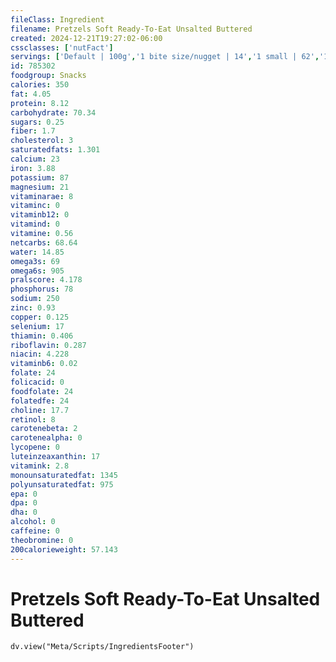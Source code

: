 ```yaml
---
fileClass: Ingredient
filename: Pretzels Soft Ready-To-Eat Unsalted Buttered
created: 2024-12-21T19:27:02-06:00
cssclasses: ['nutFact']
servings: ['Default | 100g','1 bite size/nugget | 14','1 small | 62','1 medium/regular | 120','1 large | 143','1 pretzel, ns as to size | 120','1 pretzel stick | 21','1 cup, nuggets | 147']
id: 785302
foodgroup: Snacks
calories: 350
fat: 4.05
protein: 8.12
carbohydrate: 70.34
sugars: 0.25
fiber: 1.7
cholesterol: 3
saturatedfats: 1.301
calcium: 23
iron: 3.88
potassium: 87
magnesium: 21
vitaminarae: 8
vitaminc: 0
vitaminb12: 0
vitamind: 0
vitamine: 0.56
netcarbs: 68.64
water: 14.85
omega3s: 69
omega6s: 905
pralscore: 4.178
phosphorus: 78
sodium: 250
zinc: 0.93
copper: 0.125
selenium: 17
thiamin: 0.406
riboflavin: 0.287
niacin: 4.228
vitaminb6: 0.02
folate: 24
folicacid: 0
foodfolate: 24
folatedfe: 24
choline: 17.7
retinol: 8
carotenebeta: 2
carotenealpha: 0
lycopene: 0
luteinzeaxanthin: 17
vitamink: 2.8
monounsaturatedfat: 1345
polyunsaturatedfat: 975
epa: 0
dpa: 0
dha: 0
alcohol: 0
caffeine: 0
theobromine: 0
200calorieweight: 57.143
---
```


# Pretzels Soft Ready-To-Eat Unsalted Buttered

```dataviewjs
dv.view("Meta/Scripts/IngredientsFooter")
```